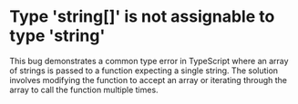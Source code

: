 # Type 'string[]' is not assignable to type 'string'
This bug demonstrates a common type error in TypeScript where an array of strings is passed to a function expecting a single string. The solution involves modifying the function to accept an array or iterating through the array to call the function multiple times.